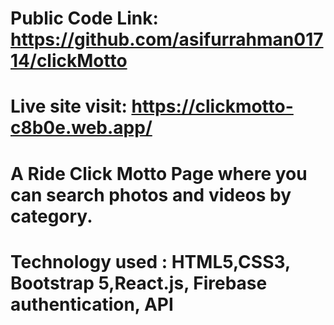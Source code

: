 
# Public Code Link: https://github.com/asifurrahman01714/clickMotto
# Live site visit: https://clickmotto-c8b0e.web.app/

# A Ride Click Motto Page where you can search photos and videos by category.
# Technology used : HTML5,CSS3, Bootstrap 5,React.js, Firebase authentication, API